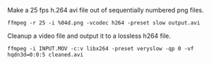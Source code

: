 Make a 25 fps h.264 avi file out of sequentially numbered png files.

    ffmpeg -r 25 -i %04d.png -vcodec h264 -preset slow output.avi

Cleanup a video file and output it to a lossless h264 file.

    ffmpeg -i INPUT.MOV -c:v libx264 -preset veryslow -qp 0 -vf hqdn3d=0:0:5 cleaned.avi
